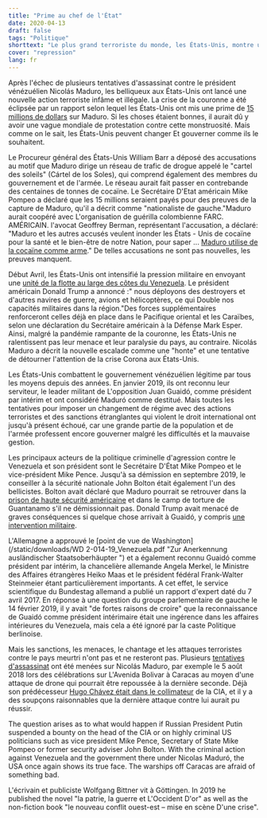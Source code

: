 ```yaml
---
title: "Prime au chef de l'État"
date: 2020-04-13
draft: false
tags: "Politique"
shorttext: "Le plus grand terroriste du monde, les États-Unis, montre une fois de plus que l'Occident peut intervenir sans conséquences dans les événements d'autres pays."
cover: "repression"
lang: fr
---
```


Après l'échec de plusieurs tentatives d'assassinat contre le président vénézuélien Nicolás Maduro, les belliqueux aux États-Unis ont lancé une nouvelle action terroriste infâme et illégale. La crise de la couronne a été éclipsée par un rapport selon lequel les États-Unis ont mis une prime de [15 millions de dollars](https://www.stern.de/news/usa-setzen-kopfgeld-von-15-millionen-dollar-gegen-maduro-aus-9200064.html "USA setzen Kopfgeld von 15 Millionen Dollar gegen Maduro aus") sur Maduro. Si les choses étaient bonnes, il aurait dû y avoir une vague mondiale de protestation contre cette monstruosité. Mais comme on le sait, les États-Unis peuvent changer Et gouverner comme ils le souhaitent.

Le Procureur général des États-Unis William Barr a déposé des accusations au motif que Maduro dirige un réseau de trafic de drogue appelé le "cartel des soleils" (Cártel de los Soles), qui comprend également des membres du gouvernement et de l'armée. Le réseau aurait fait passer en contrebande des centaines de tonnes de cocaïne. Le Secrétaire D'Etat américain Mike Pompeo a déclaré que les 15 millions seraient payés pour des preuves de la capture de Maduro, qu'il a décrit comme "nationaliste de gauche."Maduro aurait coopéré avec L'organisation de guérilla colombienne FARC. AMÉRICAIN. l'avocat Geoffrey Berman, représentant l'accusation, a déclaré: "Maduro et les autres accusés veulent inonder les États - Unis de cocaïne pour la santé et le bien-être de notre Nation, pour saper ... [Maduro utilise de la cocaïne comme arme](https://www.zeit.de/politik/ausland/2020-03/venezuela-nicolas-maduro-kopfgeld-drogen-terrorismus-belohnung-usa "USA setzen Kopfgeld auf Maduro aus")." De telles accusations ne sont pas nouvelles, les preuves manquent.

Début Avril, les États-Unis ont intensifié la pression militaire en envoyant une [unité de la flotte au large des côtes du Venezuela](https://www.jungewelt.de/artikel/375805.zerst%C3%B6rer-vor-caracas.html "Zerstörer vor Caracas"). Le président américain Donald Trump a annoncé :" nous déployons des destroyers et d'autres navires de guerre, avions et hélicoptères, ce qui Double nos capacités militaires dans la région."Des forces supplémentaires renforceront celles déjà en place dans le Pacifique oriental et les Caraïbes, selon une déclaration du Secrétaire américain à la Défense Mark Esper. Ainsi, malgré la pandémie rampante de la couronne, les États-Unis ne ralentissent pas leur menace et leur paralysie du pays, au contraire. Nicolás Maduro a décrit la nouvelle escalade comme une "honte" et une tentative de détourner l'attention de la crise Corona aux États-Unis.

Les États-Unis combattent le gouvernement vénézuélien légitime par tous les moyens depuis des années. En janvier 2019, ils ont reconnu leur serviteur, le leader militant de L'opposition Juan Guaidó, comme président par intérim et ont considéré Maduró comme destitué. Mais toutes les tentatives pour imposer un changement de régime avec des actions terroristes et des sanctions étranglantes qui violent le droit international ont jusqu'à présent échoué, car une grande partie de la population et de l'armée professent encore gouverner malgré les difficultés et la mauvaise gestion.

Les principaux acteurs de la politique criminelle d'agression contre le Venezuela et son président sont le Secrétaire D'État Mike Pompeo et le vice-président Mike Pence. Jusqu'à sa démission en septembre 2019, le conseiller à la sécurité nationale John Bolton était également l'un des bellicistes. Bolton avait déclaré que Maduro pourrait se retrouver dans la [prison de haute sécurité américaine](https://www.breitbart.com/latin-america/2019/02/01/john-bolton-venezuelas-maduro-should-retire-pretty-beach-not-guantanamo/ "John Bolton: Venezuela’s Maduro Should 'Retire' on a 'Pretty' Beach, Not Guantanamo") et dans le camp de torture de Guantanamo s'il ne démissionnait pas. Donald Trump avait menacé de graves conséquences si quelque chose arrivait à Guaidó, y compris [une intervention militaire](https://deutsch.rt.com/kurzclips/83018-regime-change-in-venezuela-oppositioneller/ "Regime-Change in Venezuela: Oppositioneller Guaidó ernennt sich 'rechtswidrig' zum Präsidenten").

L'Allemagne a approuvé le [point de vue de Washington](/static/downloads/WD 2-014-19_Venezuela.pdf "Zur Anerkennung ausländischer Staatsoberhäupter ") et a également reconnu Guaidó comme président par intérim, la chancelière allemande Angela Merkel, le Ministre des Affaires étrangères Heiko Maas et le président fédéral Frank-Walter Steinmeier étant particulièrement importants. A cet effet, le service scientifique du Bundestag allemand a publié un rapport d'expert daté du 7 avril 2017. En réponse à une question du groupe parlementaire de gauche le 14 février 2019, il y avait "de fortes raisons de croire" que la reconnaissance de Guaidó comme président intérimaire était une ingérence dans les affaires intérieures du Venezuela, mais cela a été ignoré par la caste Politique berlinoise.

Mais les sanctions, les menaces, le chantage et les attaques terroristes contre le pays meurtri n'ont pas et ne resteront pas. Plusieurs [tentatives d'assassinat](https://amerika21.de/2018/08/209487/venezuela-anschlag-usa-kolumbien "Venezuela legt nach Anschlag neue Hinweise auf Rolle von Kolumbien und USA vor") ont été menées sur Nicolás Maduro, par exemple le 5 août 2018 lors des célébrations sur L'Avenida Bolivar à Caracas au moyen d'une attaque de drone qui pourrait être repoussée à la dernière seconde. Déjà son prédécesseur [Hugo Chávez était dans le collimateur](https://amerika21.de/analyse/153105/seltsamer-tod-chavez "Der seltsame Tod von Hugo Chávez") de la CIA, et il y a des soupçons raisonnables que la dernière attaque contre lui aurait pu réussir.

The question arises as to what would happen if Russian President Putin suspended a bounty on the head of the CIA or on highly criminal US politicians such as vice president Mike Pence, Secretary of State Mike Pompeo or former security adviser John Bolton. With the criminal action against Venezuela and the government there under Nicolas Maduró, the USA once again shows its true face. The warships off Caracas are afraid of something bad.

L'écrivain et publiciste Wolfgang Bittner vit à Göttingen. In 2019 he published the novel "la patrie, la guerre et L'Occident D'or" as well as the non-fiction book "le nouveau conflit ouest-est – mise en scène D'une crise".
